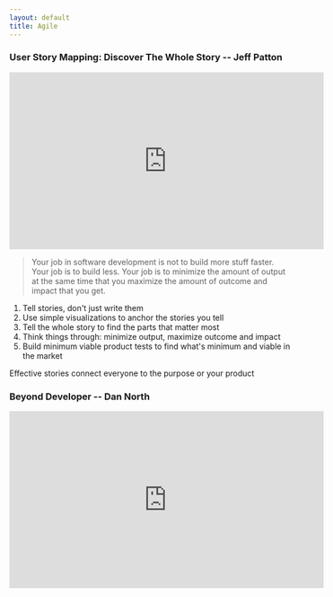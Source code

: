 ```yaml
---
layout: default
title: Agile
---
```


### User Story Mapping: Discover The Whole Story -- Jeff Patton

<iframe width="560" height="315" src="https://www.youtube-nocookie.com/embed/AzBuohuOU6g" title="YouTube video player" frameborder="0" allow="accelerometer; autoplay; clipboard-write; encrypted-media; gyroscope; picture-in-picture; web-share" allowfullscreen></iframe>

> Your job in software development is not to build more stuff faster. Your job is to build less. Your job is to minimize the amount of output at the same time that you maximize the amount of outcome and impact that you get.

1. Tell stories, don't just write them
2. Use simple visualizations to anchor the stories you tell
3. Tell the whole story to find the parts that matter most
4. Think things through: minimize output, maximize outcome and impact
5. Build minimum viable product tests to find what's minimum and viable in the market

Effective stories connect everyone to the purpose or your product

### Beyond Developer -- Dan North

<iframe width="560" height="315" src="https://www.youtube-nocookie.com/embed/wYEk0y8LYfg" title="YouTube video player" frameborder="0" allow="accelerometer; autoplay; clipboard-write; encrypted-media; gyroscope; picture-in-picture; web-share" allowfullscreen></iframe>
